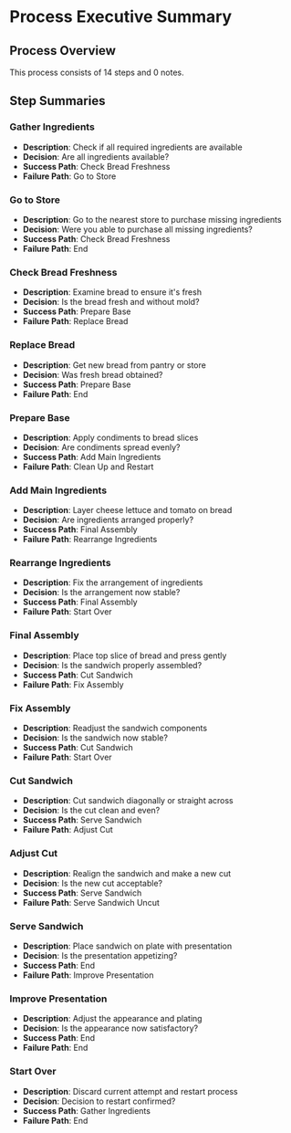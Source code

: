 # Process Executive Summary

## Process Overview
This process consists of 14 steps and 0 notes.

## Step Summaries
### Gather Ingredients
- **Description**: Check if all required ingredients are available
- **Decision**: Are all ingredients available?
- **Success Path**: Check Bread Freshness
- **Failure Path**: Go to Store

### Go to Store
- **Description**: Go to the nearest store to purchase missing ingredients
- **Decision**: Were you able to purchase all missing ingredients?
- **Success Path**: Check Bread Freshness
- **Failure Path**: End

### Check Bread Freshness
- **Description**: Examine bread to ensure it's fresh
- **Decision**: Is the bread fresh and without mold?
- **Success Path**: Prepare Base
- **Failure Path**: Replace Bread

### Replace Bread
- **Description**: Get new bread from pantry or store
- **Decision**: Was fresh bread obtained?
- **Success Path**: Prepare Base
- **Failure Path**: End

### Prepare Base
- **Description**: Apply condiments to bread slices
- **Decision**: Are condiments spread evenly?
- **Success Path**: Add Main Ingredients
- **Failure Path**: Clean Up and Restart

### Add Main Ingredients
- **Description**: Layer cheese lettuce and tomato on bread
- **Decision**: Are ingredients arranged properly?
- **Success Path**: Final Assembly
- **Failure Path**: Rearrange Ingredients

### Rearrange Ingredients
- **Description**: Fix the arrangement of ingredients
- **Decision**: Is the arrangement now stable?
- **Success Path**: Final Assembly
- **Failure Path**: Start Over

### Final Assembly
- **Description**: Place top slice of bread and press gently
- **Decision**: Is the sandwich properly assembled?
- **Success Path**: Cut Sandwich
- **Failure Path**: Fix Assembly

### Fix Assembly
- **Description**: Readjust the sandwich components
- **Decision**: Is the sandwich now stable?
- **Success Path**: Cut Sandwich
- **Failure Path**: Start Over

### Cut Sandwich
- **Description**: Cut sandwich diagonally or straight across
- **Decision**: Is the cut clean and even?
- **Success Path**: Serve Sandwich
- **Failure Path**: Adjust Cut

### Adjust Cut
- **Description**: Realign the sandwich and make a new cut
- **Decision**: Is the new cut acceptable?
- **Success Path**: Serve Sandwich
- **Failure Path**: Serve Sandwich Uncut

### Serve Sandwich
- **Description**: Place sandwich on plate with presentation
- **Decision**: Is the presentation appetizing?
- **Success Path**: End
- **Failure Path**: Improve Presentation

### Improve Presentation
- **Description**: Adjust the appearance and plating
- **Decision**: Is the appearance now satisfactory?
- **Success Path**: End
- **Failure Path**: End

### Start Over
- **Description**: Discard current attempt and restart process
- **Decision**: Decision to restart confirmed?
- **Success Path**: Gather Ingredients
- **Failure Path**: End
